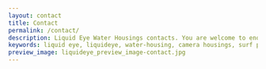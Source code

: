 ```yaml
---
layout: contact
title: Contact
permalink: /contact/
description: Liquid Eye Water Housings contacts. You are welcome to enquire.
keywords: liquid eye, liquideye, water-housing, camera housings, surf photography, contacts, get in touch, contact us,
preview_image: liquideye_preview_image-contact.jpg
---
```

